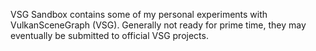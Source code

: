 VSG Sandbox contains some of my personal experiments with
VulkanSceneGraph (VSG). Generally not ready for prime time, they may
eventually be submitted to official VSG projects.

